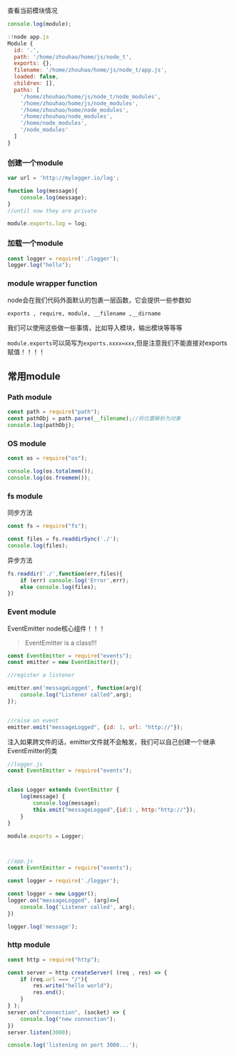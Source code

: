查看当前模块情况

```js
console.log(module);

:!node app.js
Module {
  id: '.',
  path: '/home/zhouhao/home/js/node_t',
  exports: {},
  filename: '/home/zhouhao/home/js/node_t/app.js',
  loaded: false,
  children: [],
  paths: [
    '/home/zhouhao/home/js/node_t/node_modules',
    '/home/zhouhao/home/js/node_modules',
    '/home/zhouhao/home/node_modules',
    '/home/zhouhao/node_modules',
    '/home/node_modules',
    '/node_modules'
  ]
}

```

###  创建一个module

```js
var url = 'http://mylogger.io/log';

function log(message){
	console.log(message);
}
//until now they are private

module.exports.log = log;
```

### 加载一个module

```js
const logger = require('./logger');
logger.log("hello");
```

### module wrapper function

node会在我们代码外面默认的包裹一层函数，它会提供一些参数如

`exports , require, module, __filename ,__dirname`

我们可以使用这些做一些事情，比如导入模块，输出模块等等等

`module.exports`可以简写为`exports.xxxx=xxx`,但是注意我们不能直接对exports赋值！！！！

## 常用module

### Path module

```js
const path = require("path");
const pathObj = path.parse(__filename);//将位置解析为对象
console.log(pathObj);

```

### OS module

```js
const os = require("os");

console.log(os.totalmem());
console.log(os.freemem());

```

### fs module

同步方法

```js
const fs = require("fs");

const files = fs.readdirSync('./');
console.log(files);

```

异步方法

```js
fs.readdir('./',function(err,files){
	if (err) console.log('Error',err);
	else console.log(files);
})
```

### Event module

EventEmitter node核心组件！！！

> EventEmitter is a class!!!

```js
const EventEmitter = require("events");
const emitter = new EventEmitter();

//register a listener

emitter.on('messageLogged', function(arg){
	console.log("Listener called",arg);
});


//raise an event
emitter.emit("messageLogged", {id: 1, url: "http://"});
```

注入如果跨文件的话，emitter文件就不会触发，我们可以自己创建一个继承EventEmitter的类

```js
//logger.js
const EventEmitter = require("events");


class Logger extends EventEmitter {
	log(message) {
		console.log(message);
		this.emit("messageLogged",{id:1 , http:"http://"});
	}
}

module.exports = Logger;



//app.js
const EventEmitter = require("events");

const logger = require('./logger');

const logger = new Logger();
logger.on("messageLogged", (arg)=>{
	console.log('Listener called', arg);
})

logger.log('message');

```

### http module

```js
const http = require("http");

const server = http.createServer( (req , res) => {
	if (req.url === "/"){
		res.write("hello world");
		res.end();
	}
} );
server.on("connection", (socket) => {
	console.log("new connection");
})
server.listen(3000);

console.log('listening on port 3000...');

```





